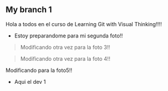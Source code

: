 ## My branch 1

Hola a todos en el curso de Learning Git with Visual Thinking!!!!


- Estoy preparandome para mi segunda foto!!

> Modificando otra vez para la foto 3!!

> Modificando otra vez para la foto 4!!

Modificando para la foto5!!


- Aqui el dev 1 
